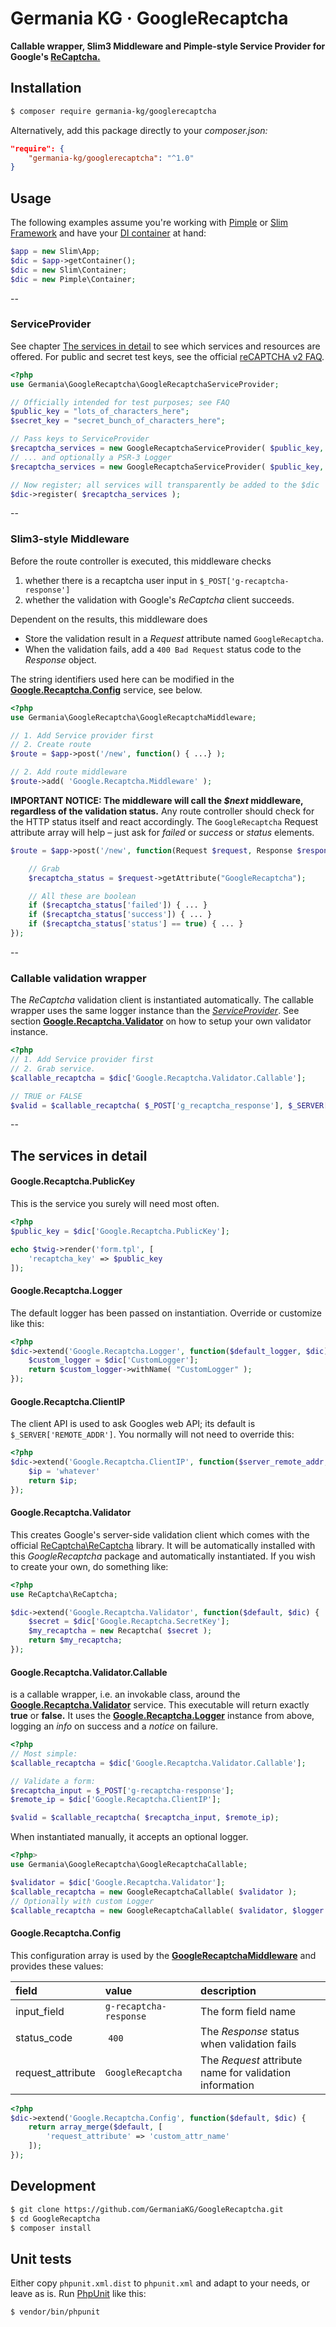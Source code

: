 # Germania KG · GoogleRecaptcha

**Callable wrapper, Slim3 Middleware and Pimple-style Service Provider for Google's [ReCaptcha.](https://www.google.com/recaptcha/admin)**


## Installation

```bash
$ composer require germania-kg/googlerecaptcha
```

Alternatively, add this package directly to your *composer.json:*

```json
"require": {
    "germania-kg/googlerecaptcha": "^1.0"
}
```


## Usage

The following examples assume you're working with [Pimple](https://pimple.symfony.com/) or [Slim Framework](https://www.slimframework.com/) and have your [DI container](https://www.slimframework.com/docs/concepts/di.html) at hand:

```php
$app = new Slim\App;
$dic = $app->getContainer();
$dic = new Slim\Container;
$dic = new Pimple\Container;
```

--

### ServiceProvider

See chapter [The services in detail](#the-services-in-detail) to see which services and resources are offered. For public and secret test keys, see the official [reCAPTCHA v2 FAQ](https://developers.google.com/recaptcha/docs/faq).

```php
<?php
use Germania\GoogleRecaptcha\GoogleRecaptchaServiceProvider;

// Officially intended for test purposes; see FAQ
$public_key = "lots_of_characters_here";
$secret_key = "secret_bunch_of_characters_here";

// Pass keys to ServiceProvider
$recaptcha_services = new GoogleRecaptchaServiceProvider( $public_key, $secret_key );
// ... and optionally a PSR-3 Logger
$recaptcha_services = new GoogleRecaptchaServiceProvider( $public_key, $secret_key, $logger );

// Now register; all services will transparently be added to the $dic
$dic->register( $recaptcha_services );
```

--

### Slim3-style Middleware

Before the route controller is executed, this middleware checks 

1. whether there is a recaptcha user input in `$_POST['g-recaptcha-response']` 
2. whether the validation with Google's *ReCaptcha* client succeeds. 

Dependent on the results, this middleware does

- Store the validation result in a *Request* attribute named `GoogleRecaptcha`. 
- When the validation fails, add a `400 Bad Request` status code to the *Response* object. 

The string identifiers used here can be modified in the [**Google.Recaptcha.Config**](#googlerecaptchaconfig) service, see below.

```php
<?php
use Germania\GoogleRecaptcha\GoogleRecaptchaMiddleware;

// 1. Add Service provider first
// 2. Create route
$route = $app->post('/new', function() { ...} );

// 2. Add route middleware
$route->add( 'Google.Recaptcha.Middleware' );
```

**IMPORTANT NOTICE: The middleware will call the *$next* middleware, regardless of the validation status.** Any route controller should check for the HTTP status itself and react accordingly. The `GoogleRecaptcha` Request attribute array will help – just ask for *failed* or *success* or *status* elements.

```php
$route = $app->post('/new', function(Request $request, Response $response) { ...

	// Grab
	$recaptcha_status = $request->getAttribute("GoogleRecaptcha");

	// All these are boolean
	if ($recaptcha_status['failed']) { ... }
	if ($recaptcha_status['success']) { ... }
	if ($recaptcha_status['status'] == true) { ... }
});
```





-- 

### Callable validation wrapper

The *ReCaptcha* validation client is instantiated automatically. The callable wrapper uses the same logger instance than the [*ServiceProvider*](#serviceprovider).  See section [**Google.Recaptcha.Validator**](#googlerecaptchavalidator) on how to setup your own validator instance.

```php
<?php
// 1. Add Service provider first
// 2. Grab service. 
$callable_recaptcha = $dic['Google.Recaptcha.Validator.Callable'];

// TRUE or FALSE
$valid = $callable_recaptcha( $_POST['g_recaptcha_response'], $_SERVER['REMOTE_ADDR'] );
```
--


## The services in detail

#### Google.Recaptcha.PublicKey
This is the service you surely will need most often.

```php
<?php
$public_key = $dic['Google.Recaptcha.PublicKey'];

echo $twig->render('form.tpl', [
	'recaptcha_key' => $public_key
]);
```


#### Google.Recaptcha.Logger
The default logger has been passed on instantiation. Override or customize like this:

```php
<?php
$dic->extend('Google.Recaptcha.Logger', function($default_logger, $dic) {
	$custom_logger = $dic['CustomLogger'];
    return $custom_logger->withName( "CustomLogger" );
});
```

#### Google.Recaptcha.ClientIP
The client API is used to ask Googles web API; its default is `$_SERVER['REMOTE_ADDR']`. You normally will not need to override this:

```php
<?php
$dic->extend('Google.Recaptcha.ClientIP', function($server_remote_addr, $dic) {
	$ip = 'whatever'
    return $ip;
});
```

#### Google.Recaptcha.Validator  
This creates Google's server-side validation client which comes with the official [ReCaptcha\ReCaptcha](https://packagist.org/packages/google/recaptcha) library. It will be automatically installed with this *GoogleRecaptcha* package and automatically instantiated. If you wish to create your own, do something like:

```php
<?php
use ReCaptcha\ReCaptcha;

$dic->extend('Google.Recaptcha.Validator', function($default, $dic) {
	$secret = $dic['Google.Recaptcha.SecretKey'];
	$my_recaptcha = new Recaptcha( $secret );
    return $my_recaptcha;
});
```


#### Google.Recaptcha.Validator.Callable
is a callable wrapper, i.e. an invokable class, around the [**Google.Recaptcha.Validator**](#googlerecaptchavalidator) service. This executable will return exactly **true** or **false.** It uses the [**Google.Recaptcha.Logger**](#googlerecaptchalogger) instance from above, logging an *info* on success and a *notice* on failure.

```php
<?php
// Most simple:
$callable_recaptcha = $dic['Google.Recaptcha.Validator.Callable'];

// Validate a form:
$recaptcha_input = $_POST['g-recaptcha-response'];
$remote_ip = $dic['Google.Recaptcha.ClientIP'];

$valid = $callable_recaptcha( $recaptcha_input, $remote_ip);

```

When instantiated manually, it accepts an optional logger. 

```php
<?php>
use Germania\GoogleRecaptcha\GoogleRecaptchaCallable;

$validator = $dic['Google.Recaptcha.Validator'];
$callable_recaptcha = new GoogleRecaptchaCallable( $validator );
// Optionally with custom Logger
$callable_recaptcha = new GoogleRecaptchaCallable( $validator, $logger );
```


#### Google.Recaptcha.Config
This configuration array is used by the [**GoogleRecaptchaMiddleware**](#slim3-style-middleware) and provides these values:

field | value | description
:-----|:------|:-----------
input_field | `g-recaptcha-response` | The form field name
status_code | `400` | The *Response* status when validation fails
request_attribute | `GoogleRecaptcha` | The *Request* attribute name for validation information


```php
<?php
$dic->extend('Google.Recaptcha.Config', function($default, $dic) {
    return array_merge($default, [
        'request_attribute' => 'custom_attr_name'
    ]);
});
```




## Development

```bash
$ git clone https://github.com/GermaniaKG/GoogleRecaptcha.git
$ cd GoogleRecaptcha
$ composer install
```


## Unit tests

Either copy `phpunit.xml.dist` to `phpunit.xml` and adapt to your needs, or leave as is. 
Run [PhpUnit](https://phpunit.de/) like this:

```bash
$ vendor/bin/phpunit
```
